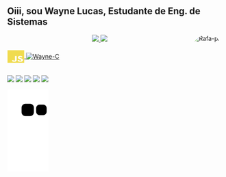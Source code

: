 ## Oiii, sou Wayne Lucas, Estudante de Eng. de Sistemas
<div align="center">
  <a href="https://github.com/sanji2225">
  <img height="180em" src="https://github-readme-stats.vercel.app/api?username=sanji2225&show_icons=true&theme=dark&include_all_commits=true&count_private=true"/>
 <img height="180em" src="https://github-readme-stats.vercel.app/api/top-langs/?username=sanji2225&layout=compact&langs_count=7&theme=dark"/>
  <img align="right" alt="Rafa-pic" height="150" style="border-radius:50px; src="https://media.discordapp.net/attachments/756213583829795031/1014389258611601489/catnoir-mlb.gif?width=423&height=473">
</div>

<div style="display: inline_block"><br>
  <img align="center" alt="Wayne-Js" height="30" width="40" src="https://raw.githubusercontent.com/devicons/devicon/master/icons/javascript/javascript-plain.svg">
  <img align="center" alt="Wayne-C" height="30" width="40" src="https://img.shields.io/badge/C-00599C?style=for-the-badge&logo=c&logoColor=white">
  
##

<div>

</div>

  <a href="https://www.instagram.com/wayne.lucas081/" target="_blank"><img src="https://img.shields.io/badge/Instagram-E4405F?style=for-the-badge&logo=instagram&logoColor=white" target="_blank"></a>
 	<a href="https://twitter.com/U_NLSR" target="blank"><img src="https://img.shields.io/badge/Twitter-1DA1F2?style=for-the-badge&logo=twitter&logoColor=white" target="_blank"></a>
  <a href="https://www.twitch.tv/waynelucaxs" target="_blank"><img src="https://img.shields.io/badge/Twitch-9146FF?style=for-the-badge&logo=twitch&logoColor=white" target="_blank"></a>
 <a href = "mailto:lucaswayne779@gmail.com"><img src="https://img.shields.io/badge/-Gmail-%23333?style=for-the-badge&logo=gmail&logoColor=white" target="_blank"></a>
  <a href="https://www.linkedin.com/in/wayne-lucas-santos-rodrigues-8b8551238/" target="_blank"><img src="https://img.shields.io/badge/-LinkedIn-%230077B5?style=for-the-badge&logo=linkedin&logoColor=white" target="_blank"></a> 
  
 </div>
 
 ![Snake animation](https://github.com/sanji2225/sanji2225/blob/output/github-contribution-grid-snake.svg)
 </div>
